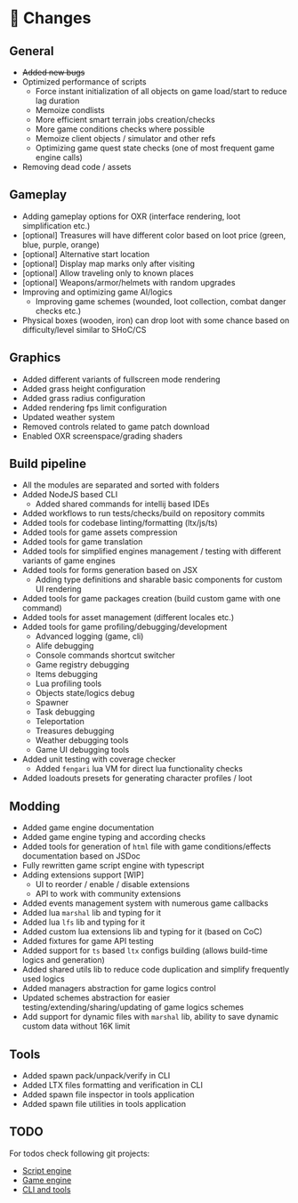 # 🧪 Changes

## General

- ~~Added new bugs~~
- Optimized performance of scripts
  - Force instant initialization of all objects on game load/start to reduce lag duration
  - Memoize condlists
  - More efficient smart terrain jobs creation/checks
  - More game conditions checks where possible
  - Memoize client objects / simulator and other refs
  - Optimizing game quest state checks (one of most frequent game engine calls)
- Removing dead code / assets

## Gameplay

- Adding gameplay options for OXR (interface rendering, loot simplification etc.)
- [optional] Treasures will have different color based on loot price (green, blue, purple, orange)
- [optional] Alternative start location
- [optional] Display map marks only after visiting
- [optional] Allow traveling only to known places
- [optional] Weapons/armor/helmets with random upgrades
- Improving and optimizing game AI/logics
  - Improving game schemes (wounded, loot collection, combat danger checks etc.)
- Physical boxes (wooden, iron) can drop loot with some chance based on difficulty/level similar to SHoC/CS

## Graphics

- Added different variants of fullscreen mode rendering
- Added grass height configuration
- Added grass radius configuration
- Added rendering fps limit configuration
- Updated weather system
- Removed controls related to game patch download
- Enabled OXR screenspace/grading shaders

## Build pipeline

- All the modules are separated and sorted with folders
- Added NodeJS based CLI
  - Added shared commands for intellij based IDEs
- Added workflows to run tests/checks/build on repository commits
- Added tools for codebase linting/formatting (ltx/js/ts)
- Added tools for game assets compression
- Added tools for game translation
- Added tools for simplified engines management / testing with different variants of game engines
- Added tools for forms generation based on JSX
  - Adding type definitions and sharable basic components for custom UI rendering
- Added tools for game packages creation (build custom game with one command)
- Added tools for asset management (different locales etc.)
- Added tools for game profiling/debugging/development
  - Advanced logging (game, cli)
  - Alife debugging
  - Console commands shortcut switcher
  - Game registry debugging
  - Items debugging
  - Lua profiling tools
  - Objects state/logics debug
  - Spawner
  - Task debugging
  - Teleportation
  - Treasures debugging
  - Weather debugging tools
  - Game UI debugging tools
- Added unit testing with coverage checker
  - Added `fengari` lua VM for direct lua functionality checks
- Added loadouts presets for generating character profiles / loot

## Modding

- Added game engine documentation
- Added game engine typing and according checks
- Added tools for generation of `html` file with game conditions/effects documentation based on JSDoc
- Fully rewritten game script engine with typescript
- Adding extensions support [WIP]
  - UI to reorder / enable / disable extensions
  - API to work with community extensions
- Added events management system with numerous game callbacks
- Added lua `marshal` lib and typing for it
- Added lua `lfs` lib and typing for it
- Added custom lua extensions lib and typing for it (based on CoC)
- Added fixtures for game API testing
- Added support for `ts` based `ltx` configs building (allows build-time logics and generation)
- Added shared utils lib to reduce code duplication and simplify frequently used logics
- Added managers abstraction for game logics control
- Updated schemes abstraction for easier testing/extending/sharing/updating of game logics schemes
- Add support for dynamic files with `marshal` lib, ability to save dynamic custom data without 16K limit

## Tools

- Added spawn pack/unpack/verify in CLI
- Added LTX files formatting and verification in CLI
- Added spawn file inspector in tools application
- Added spawn file utilities in tools application

## TODO

For todos check following git projects:

- [Script engine](https://github.com/orgs/xray-forge/projects/4)
- [Game engine](https://github.com/orgs/xray-forge/projects/6)
- [CLI and tools](https://github.com/orgs/xray-forge/projects/3)
